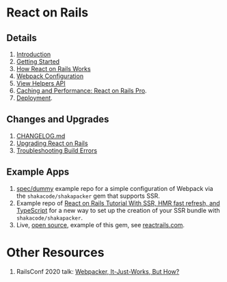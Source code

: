 # React on Rails

## Details

1. [Introduction](./introduction.md)
1. [Getting Started](./getting-started.md)
1. [How React on Rails Works](./core-concepts/how-react-on-rails-works.md)
1. [Webpack Configuration](./core-concepts/webpack-configuration.md)
1. [View Helpers API](./api-reference/view-helpers-api.md)
1. [Caching and Performance: React on Rails Pro](https://www.shakacode.com/react-on-rails-pro/).
1. [Deployment](./deployment/deployment.md).

## Changes and Upgrades

1. [CHANGELOG.md](https://github.com/shakacode/react_on_rails/tree/master/CHANGELOG.md)
2. [Upgrading React on Rails](./upgrading/upgrading-react-on-rails.md)
3. [Troubleshooting Build Errors](./deployment/troubleshooting-build-errors.md)

## Example Apps

1. [spec/dummy](https://github.com/shakacode/react_on_rails/tree/master/spec/dummy) example repo for a simple configuration of Webpack via the `shakacode/shakapacker` gem
   that supports SSR.
2. Example repo of [React on Rails Tutorial With SSR, HMR fast refresh, and TypeScript](https://github.com/shakacode/react_on_rails_demo_ssr_hmr) for a new way to set up the creation of your SSR bundle with `shakacode/shakapacker`.
3. Live, [open source](https://github.com/shakacode/react-webpack-rails-tutorial), example of this gem, see [reactrails.com](https://reactrails.com).

# Other Resources

1. RailsConf 2020 talk: [Webpacker, It-Just-Works, But How?](https://www.shakacode.com/blog/railsconf-2020-webpacker-it-just-works-but-how/)
